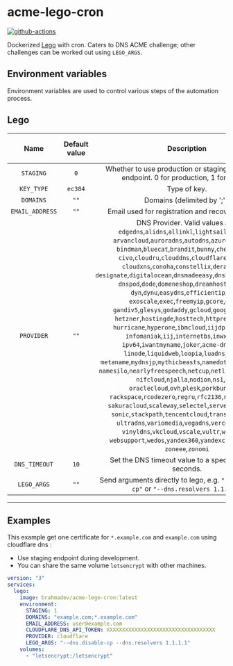 # acme-lego-cron

[![github-actions](https://github.com/brahma-dev/acme-lego-cron/workflows/build/badge.svg)](https://github.com/brahma-dev/acme-lego-cron/actions)

Dockerized [Lego](https://go-acme.github.io/lego/) with cron. Caters to DNS ACME challenge; other challenges can be worked out using `LEGO_ARGS`.

## Environment variables

Environment variables are used to control various steps of the automation process.

## Lego

| Name | Default value | Description | Corresponds to `lego` argument |
|:-------:|:---------------:|:---------:|:---------:|
| `STAGING` | `0` |  Whether to use production or staging LetsEncrypt endpoint. 0 for production, 1 for staging
| `KEY_TYPE` | `ec384` | Type of key. | `--key-type`
| `DOMAINS` | `""` | Domains (delimited by ';' ) | `--domains`, `-d`
| `EMAIL_ADDRESS` | `""` | Email used for registration and recovery contact. | `--email`, `-m`
| `PROVIDER` | `""` | DNS Provider. Valid values are: `edgedns`,`alidns`,`allinkl`,`lightsail`,`route53`,<br/>`arvancloud`,`auroradns`,`autodns`,`azure`,`azuredns`,<br/>`bindman`,`bluecat`,`brandit`,`bunny`,`checkdomain`,<br/>`civo`,`cloudru`,`clouddns`,`cloudflare`,`cloudns`,<br/>`cloudxns`,`conoha`,`constellix`,`derak`,`desec`,<br/>`designate`,`digitalocean`,`dnsmadeeasy`,`dnshomede`,`dnsimple`,<br/>`dnspod`,`dode`,`domeneshop`,`dreamhost`,`duckdns`,<br/>`dyn`,`dynu`,`easydns`,`efficientip`,`epik`,<br/>`exoscale`,`exec`,`freemyip`,`gcore`,`gandi`,<br/>`gandiv5`,`glesys`,`godaddy`,`gcloud`,`googledomains`,<br/>`hetzner`,`hostingde`,`hosttech`,`httpreq`,`httpnet`,<br/>`hurricane`,`hyperone`,`ibmcloud`,`iijdpf`,`infoblox`,<br/>`infomaniak`,`iij`,`internetbs`,`inwx`,`ionos`,<br/>`ipv64`,`iwantmyname`,`joker`,`acme-dns`,`liara`,<br/>`linode`,`liquidweb`,`loopia`,`luadns`,`manual`,<br/>`metaname`,`mydnsjp`,`mythicbeasts`,`namedotcom`,`namecheap`,<br/>`namesilo`,`nearlyfreespeech`,`netcup`,`netlify`,`nicmanager`,<br/>`nifcloud`,`njalla`,`nodion`,`ns1`,`otc`,<br/>`oraclecloud`,`ovh`,`plesk`,`porkbun`,`pdns`,<br/>`rackspace`,`rcodezero`,`regru`,`rfc2136`,`rimuhosting`,<br/>`sakuracloud`,`scaleway`,`selectel`,`servercow`,`simply`,<br/>`sonic`,`stackpath`,`tencentcloud`,`transip`,`safedns`,<br/>`ultradns`,`variomedia`,`vegadns`,`vercel`,`versio`,<br/>`vinyldns`,`vkcloud`,`vscale`,`vultr`,`webnames`,<br/>`websupport`,`wedos`,`yandex360`,`yandexcloud`,`yandex`,<br/>`zoneee`,`zonomi` | `--dns`
| `DNS_TIMEOUT` | `10` | Set the DNS timeout value to a specific value in seconds. | `--dns-timeout`.
| `LEGO_ARGS` | `""` | Send arguments directly to lego, e.g. `"--dns.disable-cp"` or `"--dns.resolvers 1.1.1.1"` |

--------------------

## Examples

This example get one certificate for `*.example.com` and `example.com` using cloudflare dns :

- Use staging endpoint during development.
- You can share the same volume `letsencrypt` with other machines.

```yaml
version: "3"
services:
  lego:
    image: brahmadev/acme-lego-cron:latest
    environment:
      STAGING: 1
      DOMAINS: "example.com;*.example.com"
      EMAIL_ADDRESS: user@example.com
      CLOUDFLARE_DNS_API_TOKEN: XXXXXXXXXXXXXXXXXXXXXXXXXXXXXXXXXXX
      PROVIDER: cloudflare
      LEGO_ARGS: "--dns.disable-cp --dns.resolvers 1.1.1.1"
    volumes:
      - "letsencrypt:/letsencrypt"
```
